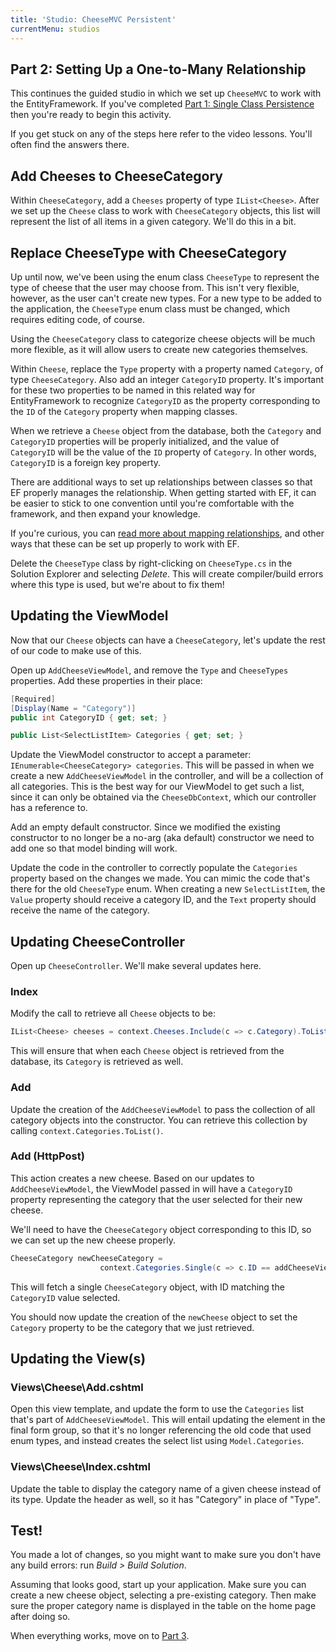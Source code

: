 ```yaml
---
title: 'Studio: CheeseMVC Persistent'
currentMenu: studios
---
```


## Part 2: Setting Up a One-to-Many Relationship

This continues the guided studio in which we set up `CheeseMVC` to work with the EntityFramework. If you've completed [Part 1: Single Class Persistence](../single-class-persistence/) then you're ready to begin this activity.

If you get stuck on any of the steps here refer to the video lessons. You'll often find the answers there.

## Add Cheeses to CheeseCategory

Within `CheeseCategory`, add a `Cheeses` property of type `IList<Cheese>`. After we set up the `Cheese` class to work with `CheeseCategory` objects, this list will represent the list of all items in a given category. We'll do this in a bit.

## Replace CheeseType with CheeseCategory

Up until now, we've been using the enum class `CheeseType` to represent the type of cheese that the user may choose from. This isn't very flexible, however, as the user can't create new types. For a new type to be added to the application, the `CheeseType` enum class must be changed, which requires editing code, of course.

Using the `CheeseCategory` class to categorize cheese objects will be much more flexible, as it will allow users to create new categories themselves.

Within `Cheese`, replace the `Type` property with a property named `Category`, of type `CheeseCategory`. Also add an integer `CategoryID` property. It's important for these two properties to be named in this related way for EntityFramework to recognize `CategoryID` as the property corresponding to the `ID` of the `Category` property when mapping classes.

When we retrieve a `Cheese` object from the database, both the `Category` and `CategoryID` properties will be properly initialized, and the value of `CategoryID` will be the value of the `ID` property of `Category`. In other words, `CategoryID` is a foreign key property.

<aside class="aside-warning" markdown="1">
There are additional ways to set up relationships between classes so that EF properly manages the relationship. When getting started with EF, it can be easier to stick to one convention until you're comfortable with the framework, and then expand your knowledge.

If you're curious, you can [read more about mapping relationships](https://docs.microsoft.com/en-us/ef/core/modeling/relationships), and other ways that these can be set up properly to work with EF.
</aside>

Delete the `CheeseType` class by right-clicking on `CheeseType.cs` in the Solution Explorer and selecting *Delete*. This will create compiler/build errors where this type is used, but we're about to fix them!

## Updating the ViewModel

Now that our `Cheese` objects can have a `CheeseCategory`, let's update the rest of our code to make use of this.

Open up `AddCheeseViewModel`, and remove the `Type` and `CheeseTypes` properties. Add these properties in their place:

```csharp
[Required]
[Display(Name = "Category")]
public int CategoryID { get; set; }

public List<SelectListItem> Categories { get; set; }
```

Update the ViewModel constructor to accept a parameter: `IEnumerable<CheeseCategory> categories`. This will be passed in when we create a new `AddCheeseViewModel` in the controller, and will be a collection of all categories. This is the best way for our ViewModel to get such a list, since it can only be obtained via the `CheeseDbContext`, which our controller has a reference to.

Add an empty default constructor. Since we modified the existing constructor to no longer be a no-arg (aka default) constructor we need to add one so that model binding will work.

Update the code in the controller to correctly populate the `Categories` property based on the changes we made. You can mimic the code that's there for the old `CheeseType` enum. When creating a new `SelectListItem`, the `Value` property should receive a category ID, and the `Text` property should receive the name of the category.

## Updating CheeseController

Open up `CheeseController`. We'll make several updates here.

### Index

Modify the call to retrieve all `Cheese` objects to be:

```csharp
IList<Cheese> cheeses = context.Cheeses.Include(c => c.Category).ToList();
```

This will ensure that when each `Cheese` object is retrieved from the database, its `Category` is retrieved as well.

### Add

Update the creation of the `AddCheeseViewModel` to pass the collection of all category objects into the constructor. You can retrieve this collection by calling `context.Categories.ToList()`.

### Add (HttpPost)

This action creates a new cheese. Based on our updates to `AddCheeseViewModel`, the ViewModel passed in will have a `CategoryID` property representing the category that the user selected for their new cheese.

We'll need to have the `CheeseCategory` object corresponding to this ID, so we can set up the new cheese properly.

```csharp
CheeseCategory newCheeseCategory =
                    context.Categories.Single(c => c.ID == addCheeseViewModel.CategoryID);
```

This will fetch a single `CheeseCategory` object, with ID matching the `CategoryID` value selected.

You should now update the creation of the `newCheese` object to set the `Category` property to be the category that we just retrieved.

## Updating the View(s)

### Views\Cheese\Add.cshtml

Open this view template, and update the form to use the `Categories` list that's part of `AddCheeseViewModel`. This will entail updating the element in the final form group, so that it's no longer referencing the old code that used enum types, and instead creates the select list using `Model.Categories`.

### Views\Cheese\Index.cshtml

Update the table to display the category name of a given cheese instead of its type. Update the header as well, so it has "Category" in place of "Type".

## Test!

You made a lot of changes, so you might want to make sure you don't have any build errors: run *Build > Build Solution*.

Assuming that looks good, start up your application. Make sure you can create a new cheese object, selecting a pre-existing category. Then make sure the proper category name is displayed in the table on the home page after doing so.

When everything works, move on to [Part 3](../many-to-many/).
